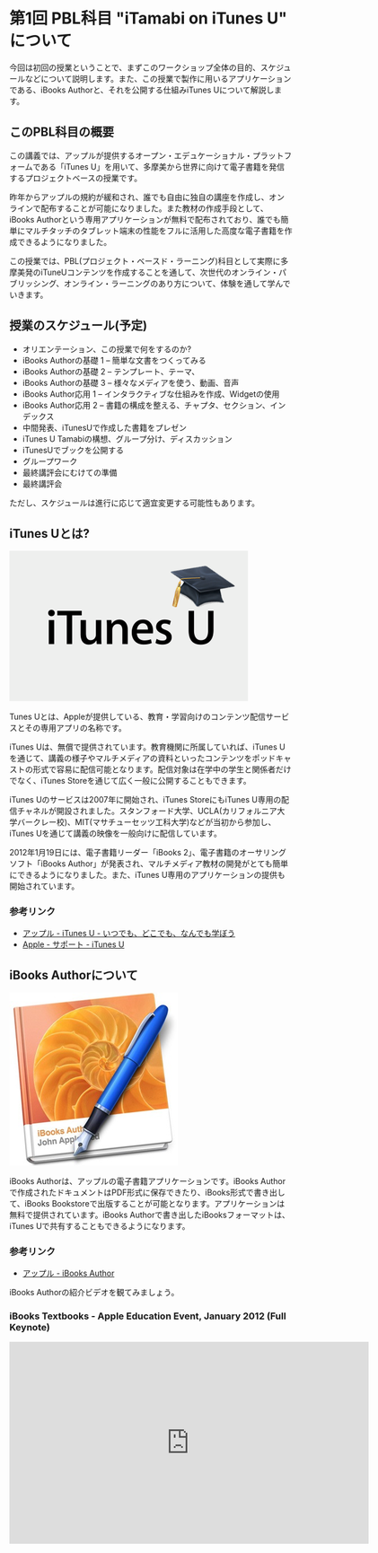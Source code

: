 # 第1回 PBL科目 "iTamabi on iTunes U" について

今回は初回の授業ということで、まずこのワークショップ全体の目的、スケジュールなどについて説明します。また、この授業で製作に用いるアプリケーションである、iBooks Authorと、それを公開する仕組みiTunes Uについて解説します。

## このPBL科目の概要

この講義では、アップルが提供するオープン・エデュケーショナル・プラットフォームである「iTunes U」を用いて、多摩美から世界に向けて電子書籍を発信するプロジェクトベースの授業です。

昨年からアップルの規約が緩和され、誰でも自由に独自の講座を作成し、オンラインで配布することが可能になりました。また教材の作成手段として、iBooks Authorという専用アプリケーションが無料で配布されており、誰でも簡単にマルチタッチのタブレット端末の性能をフルに活用した高度な電子書籍を作成できるようになりました。

この授業では、PBL(プロジェクト・ベースド・ラーニング)科目として実際に多摩美発のiTuneUコンテンツを作成することを通して、次世代のオンライン・パブリッシング、オンライン・ラーニングのあり方について、体験を通して学んでいきます。

## 授業のスケジュール(予定)

* オリエンテーション、この授業で何をするのか?
* iBooks Authorの基礎 1 – 簡単な文書をつくってみる
* iBooks Authorの基礎 2 – テンプレート、テーマ、
* iBooks Authorの基礎 3 – 様々なメディアを使う、動画、音声
* iBooks Author応用 1 – インタラクティブな仕組みを作成、Widgetの使用
* iBooks Author応用 2 – 書籍の構成を整える、チャプタ、セクション、インデックス
* 中間発表、iTunesUで作成した書籍をプレゼン
* iTunes U Tamabiの構想、グループ分け、ディスカッション
* iTunesUでブックを公開する
* グループワーク
* 最終講評会にむけての準備
* 最終講評会

ただし、スケジュールは進行に応じて適宜変更する可能性もあります。


## iTunes Uとは?

![image](img/130415/iTunesU.png)

Tunes Uとは、Appleが提供している、教育・学習向けのコンテンツ配信サービスとその専用アプリの名称です。

iTunes Uは、無償で提供されています。教育機関に所属していれば、iTunes Uを通じて、講義の様子やマルチメディアの資料といったコンテンツをポッドキャストの形式で容易に配信可能となります。配信対象は在学中の学生と関係者だけでなく、iTunes Storeを通じて広く一般に公開することもできます。

iTunes Uのサービスは2007年に開始され、iTunes StoreにもiTunes U専用の配信チャネルが開設されました。スタンフォード大学、UCLA(カリフォルニア大学バークレー校)、MIT(マサチューセッツ工科大学)などが当初から参加し、iTunes Uを通じて講義の映像を一般向けに配信しています。

2012年1月19日には、電子書籍リーダー「iBooks 2」、電子書籍のオーサリングソフト「iBooks Author」が発表され、マルチメディア教材の開発がとても簡単にできるようになりました。また、iTunes U専用のアプリケーションの提供も開始されています。

### 参考リンク

* [アップル - iTunes U - いつでも、どこでも、なんでも学ぼう](http://www.apple.com/jp/education/itunes-u/)
* [Apple - サポート - iTunes U](http://www.apple.com/jp/support/itunes-u/)

## iBooks Authorについて

![image](img/130415/iBooksAuthorIcon.jpg)

iBooks Authorは、アップルの電子書籍アプリケーションです。iBooks Authorで作成されたドキュメントはPDF形式に保存できたり、iBooks形式で書き出して、iBooks Bookstoreで出版することが可能となります。アプリケーションは無料で提供されています。iBooks Authorで書き出したiBooksフォーマットは、iTunes Uで共有することもできるようになります。

### 参考リンク

* [アップル - iBooks Author](http://www.apple.com/jp/ibooks-author/)

iBooks Authorの紹介ビデオを観てみましょう。

### iBooks Textbooks - Apple Education Event, January 2012 (Full Keynote)

<iframe width="640" height="360" src="http://www.youtube.com/embed/2fMZj2CdM4I" frameborder="0" allowfullscreen></iframe>





